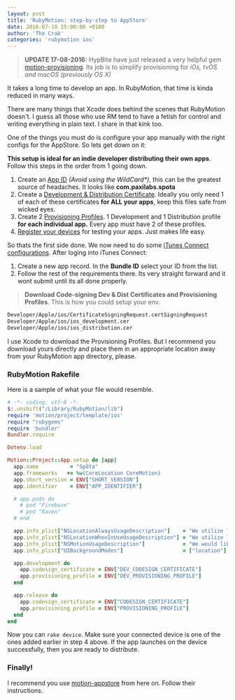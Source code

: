 ```yaml
---
layout: post
title: 'RubyMotion: step-by-step to AppStore'
date: 2016-07-10 15:00:00 +0100
author: 'The Crab'
categories: 'rubymotion ios'
---
```

> **UPDATE 17-08-2016:** HypBite have just released a very helpful gem [motion-provisioning](https://github.com/HipByte/motion-provisioning). Its job is to simplify provisioning for *iOs, tvOS and macOS (previously OS X)*

It takes a long time to develop an app. In RubyMotion, that time is kinda reduced in many ways.

There are many things that Xcode does behind the scenes that RubyMotion doesn't. I guess all those who use RM tend to have a fetish for control and writing everything in plain text. I share in that kink too.

One of the things you must do is configure your app manually with the right configs for the AppStore. So lets get down on it:

**This setup is ideal for an indie developer distributing their own apps**. Follow this steps in the order from 1 going down.

1. Create an [App ID](https://developer.apple.com/account/ios/identifier/bundle/) _(Avoid using the WildCard*)_, this can be the greatest source of headaches. It looks like **com.paxilabs.spota**
2. Create a [Development &amp; Distribution Certificate](https://developer.apple.com/account/ios/certificate/create). Ideally you only need 1 of each of these certificates **for ALL your apps**, keep this files safe from wicked eyes.
3. Create 2 [Provisioning Profiles](https://developer.apple.com/account/ios/profile/create). 1 Development and 1 Distribution profile **for each individual app.** Every app must have 2 of these profiles.
4. [Register your devices](https://developer.apple.com/account/ios/device/create) for testing your apps. Just makes life easy.

So thats the first side done. We now need to do some [iTunes Connect configurations](https://itunesconnect.apple.com/). After loging into iTunes Connect:

1. Create a new app record. In the **Bundle ID** select your ID from the list.
2. Follow the rest of the requirements there. Its very straight forward and it wont submit until its all done properly.

> **Download Code-signing Dev &amp; Dist Certificates and Provisioning Profiles**. This is how you could setup your env.

```sh
Developer/Apple/ios/CertificateSigningRequest.certSigningRequest
Developer/Apple/ios/ios_development.cer
Developer/Apple/ios/ios_distribution.cer
```
I use Xcode to download the Provisioning Profiles. But I recommend you download yours directly and place them in an appropriate location away from your RubyMotion app directory, please.

### RubyMotion Rakefile
Here is a sample of what your file would resemble.

```rb
# -*- coding: utf-8 -*-
$:.unshift("/Library/RubyMotion/lib")
require 'motion/project/template/ios'
require "rubygems"
require 'bundler'
Bundler.require

Dotenv.load

Motion::Project::App.setup do |app|
  app.name          = "Spõta"
  app.frameworks   += %w(CoreLocation CoreMotion)
  app.short_version = ENV["SHORT_VERSION"]
  app.identifier    = ENV["APP_IDENTIFIER"]

  # app.pods do
    # pod "Firebase"
    # pod "Raven"
  # end

  app.info_plist["NSLocationAlwaysUsageDescription"]    = "We utilize location data to enhance your app experience."
  app.info_plist["NSLocationWhenInUseUsageDescription"] = "We utilize location data to enhance your app experience."
  app.info_plist["NSMotionUsageDescription"]            = "We would like to use your motion data."
  app.info_plist["UIBackgroundModes"]                   = ["location"]

  app.development do
    app.codesign_certificate = ENV["DEV_CODESIGN_CERTIFICATE"]
    app.provisioning_profile = ENV["DEV_PROVISIONING_PROFILE"]
  end

  app.release do
    app.codesign_certificate = ENV["CODESIGN_CERTIFICATE"]
    app.provisioning_profile = ENV["PROVISIONING_PROFILE"]
  end
end
```

Now you can `rake device`. Make sure your connected device is one of the ones added earlier in step 4 above. If the app launches on the device successfully, then you are ready to distribute.

### Finally!
I recommend you use [motion-appstore](https://github.com/HipByte/motion-appstore) from here on. Follow their instructions.
